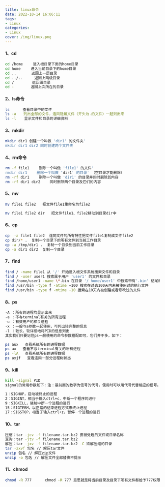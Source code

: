 ```yaml
---
title: linux命令
date: 2022-10-14 16:06:11
tags: 
- Linux
categories:
- Linux
cover: /img/linux.png
---
```


#### 1、cd

```bash
cd /home 　  进入根目录下面的home目录
cd home 　  进入当前目录下的home目录
cd ..　　　  返回上一层目录
cd ../.. 　　 返回上两级目录
cd /　　　　　返回跟目录
cd - 　　　　返回上次所在的目录 
```

#### 2、ls命令

```bash
ls 　　　查看目录中的文件 
ls -a　　列出全部的文件，连同隐藏文件（开头为.的文件）一起列出来
ls -l 　 显示文件和目录的详细资料 
```

#### 3、mkdir

```bash
mkdir dir1 创建一个叫做 'dir1' 的文件夹' 
mkdir dir1 dir2 同时创建两个文件夹 
```

#### 4、rm命令

```bash
rm -f file1　　 删除一个叫做 'file1' 的文件' 
rmdir dir1 　　删除一个叫做 'dir1' 的目录' （空目录才能删除）
rm -rf dir1 　　删除一个叫做 'dir1' 的目录并同时删除其内容 
rm -rf dir1 dir2　　 同时删除两个目录及它们的内容 
```

#### 5、mv

```bash
mv file1 file2   把文件file1重命名为file2  

mv file1 file2 dir   把文件file1、file2移动到目录dir中
```

#### 6、cp

```bash
cp  -a file1 file2  连同文件的所有特性把文件file1复制成文件file2
cp dir/* .  复制一个目录下的所有文件到当前工作目录 
cp -a /tmp/dir1 .  复制一个目录到当前工作目录 
cp -a dir1 dir2  复制一个目录 
```

#### 7、find

```bash
find / -name file1 从 '/' 开始进入根文件系统搜索文件和目录 
find / -user user1 搜索属于用户 'user1' 的文件和目录 
find /home/user1 -name \*.bin 在目录 '/ home/user1' 中搜索带有'.bin' 结尾的文件 
find /usr/bin -type f -atime +100 搜索在过去100天内未被使用过的执行文件 
find /usr/bin -type f -mtime -10 搜索在10天内被创建或者修改过的文件 
```

#### 8、ps

```bash
-A ：所有的进程均显示出来
-a ：不与terminal有关的所有进程
-u ：有效用户的相关进程
-x ：一般与a参数一起使用，可列出较完整的信息
-l ：较长，较详细地将PID的信息列出
其实我们只要记住ps一般使用的命令参数搭配即可，它们并不多，如下：

ps aux   查看系统所有的进程数据
ps ax   查看不与terminal有关的所有进程
ps -lA   查看系统所有的进程数据
ps axjf   查看连同一部分进程树状态
```

#### 9、kill

```bash
kill -signal PID
signal的常用参数如下：注：最前面的数字为信号的代号，使用时可以用代号代替相应的信号。

1：SIGHUP，启动被终止的进程
2：SIGINT，相当于输入ctrl+c，中断一个程序的进行
9：SIGKILL，强制中断一个进程的进行
15：SIGTERM，以正常的结束进程方式来终止进程
17：SIGSTOP，相当于输入ctrl+z，暂停一个进程的进行
```

#### 10、tar

```bash
压缩：tar -jcv -f filename.tar.bz2 要被处理的文件或目录名称  
查询：tar -jtv -f filename.tar.bz2  
解压：tar -jxv -f filename.tar.bz2 -C 欲解压缩的目录  
tar -zxvf 包名 // 解压tar文件
unzip 包名 // 解压zip文件
unzip -o 包名 // 解压文件全部替换不提示
```

#### 11、chmod

```bash
chmod -R 777      chmod -R 777 意思就是将当前目录及目录下所有文件都给予777权限（所有权限）
```

